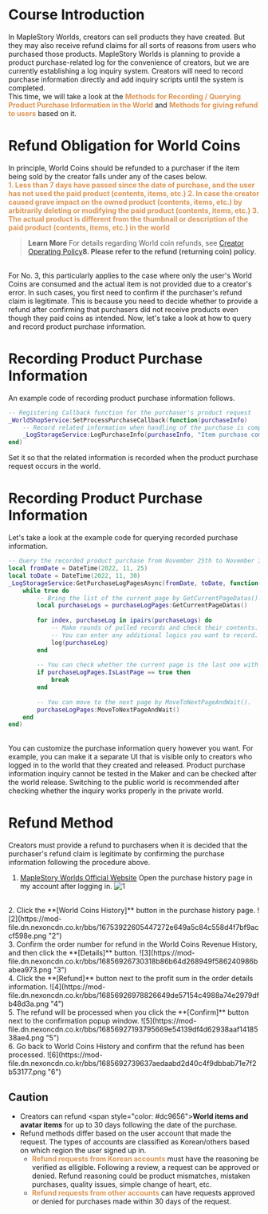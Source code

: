 # Course Introduction
In MapleStory Worlds, creators can sell products they have created. But they may also receive refund claims for all sorts of reasons from users who purchased those products.
MapleStory Worlds is planning to provide a product purchase-related log for the convenience of creators, but we are currently establishing a log inquiry system. Creators will need to record purchase information directly and add inquiry scripts until the system is completed. 
<br>
This time, we will take a look at the <span style="color: #dc9656">**Methods for Recording / Querying Product Purchase Information in the World**</span> and <span style="color: #dc9656">**Methods for giving refund to users**</span> based on it.

# Refund Obligation for World Coins
In principle, World Coins should be refunded to a purchaser if the item being sold by the creator falls under any of the cases below.
<br>
<span style="color: #dc9656">**1. Less than 7 days have passed since the date of purchase, and the user has not used the paid product (contents, items, etc.) 
2. In case the creator caused grave impact on the owned product (contents, items, etc.) by arbitrarily deleting or modifying the paid product (contents, items, etc.) 
3. The actual product is different from the thumbnail or description of the paid product (contents, items, etc.) in the world**</span>
<br>
> <span style="color: #585858">**Learn More**
>For details regarding World coin refunds, see [Creator Operating Policy](https://maplestoryworlds.nexon.com/legal/policy/699{\"target\":\"_self\"})**8. Please refer to the refund (returning coin) policy**.</span>

<br>
For No. 3, this particularly applies to the case where only the user's World Coins are consumed and the actual item is not provided due to a creator's error. In such cases, you first need to confirm if the purchaser's refund claim is legitimate. This is because you need to decide whether to provide a refund after confirming that purchasers did not receive products even though they paid coins as intended.
Now, let's take a look at how to query and record product purchase information.

# Recording Product Purchase Information
An example code of recording product purchase information follows.
```lua
-- Registering Callback function for the purchaser's product request
_WorldShopService:SetProcessPurchaseCallback(function(purchaseInfo)
    -- Record related information when handling of the purchase is completed.
    _LogStorageService:LogPurchaseInfo(purchaseInfo, "Item purchase completed")
end)
```

Set it so that the related information is recorded when the product purchase request occurs in the world.

# Recording Product Purchase Information
Let's take a look at the example code for querying recorded purchase information.
```lua
-- Query the recorded product purchase from November 25th to November 30th according to the universal time coordinated.
local fromDate = DateTime(2022, 11, 25)
local toDate = DateTime(2022, 11, 30)
_LogStorageService:GetPurchaseLogPagesAsync(fromDate, toDate, function(purchaseLogPages)  
    while true do
        -- Bring the list of the current page by GetCurrentPageDatas().
        local purchaseLogs = purchaseLogPages:GetCurrentPageDatas()
 
        for index, purchaseLog in ipairs(purchaseLogs) do
            -- Make rounds of pulled records and check their contents.
            -- You can enter any additional logics you want to record.
            log(purchaseLog)
        end
 
        -- You can check whether the current page is the last one with the IsLastPage property of PurchaseLogPages.
        if purchaseLogPages.IsLastPage == true then
            break
        end
 
        -- You can move to the next page by MoveToNextPageAndWait().
        purchaseLogPages:MoveToNextPageAndWait()
    end
end)
```
<br>
You can customize the purchase information query however you want. For example, you can make it a separate UI that is visible only to creators who logged in to the world that they created and released.
Product purchase information inquiry cannot be tested in the Maker and can be checked after the world release. Switching to the public world is recommended after checking whether the inquiry works properly in the private world.

# Refund Method
Creators must provide a refund to purchasers when it is decided that the purchaser's refund claim is legitimate by confirming the purchase information following the procedure above.
<br>
1. [MapleStory Worlds Official Website](https://maplestoryworlds.nexon.com/{"target":"_self"}) Open the purchase history page in my account after logging in.
![1](https://mod-file.dn.nexoncdn.co.kr/bbs/16753920669483b019ac8f73845e08f79e16398454f96.png "1")
<br>
2. Click the **[World Coins History]** button in the purchase history page.
![2](https://mod-file.dn.nexoncdn.co.kr/bbs/16753922605447272e649a5c84c558d4f7bf9accf598e.png "2")
<br>
3. Confirm the order number for refund in the World Coins Revenue History, and then click the **[Details]** button.
![3](https://mod-file.dn.nexoncdn.co.kr/bbs/16856926730318b86b64d268949f586240986babea973.png "3")
<br>
4. Click the **[Refund]** button next to the profit sum in the order details information.
![4](https://mod-file.dn.nexoncdn.co.kr/bbs/16856926978826649de57154c4988a74e2979dfb48d3a.png "4")
<br>
5. The refund will be processed when you click the **[Confirm]** button next to the confirmation popup window.
![5](https://mod-file.dn.nexoncdn.co.kr/bbs/16856927193795669e54139df4d62938aaf1418538ae4.png "5")
<br>
6. Go back to World Coins History and confirm that the refund has been processed.
![6](https://mod-file.dn.nexoncdn.co.kr/bbs/1685692739637aedaabd2d40c4f9dbbab71e7f2b53177.png "6")
<br>

## Caution
* Creators can refund <span style=\"color: #dc9656\">**World items and avatar items**</span> for up to 30 days following the date of the purchase.
* Refund methods differ based on the user account that made the request. The types of accounts are classified as Korean/others based on which region the user signed up in.
    * <span style="color: #dc9656">**Refund requests from Korean accounts**</span> must have the reasoning be verified as elligible. Following a review, a request can be approved or denied. Refund reasoning could be product mismatches, mistaken purchases, quality issues, simple change of heart, etc.
    * <span style="color: #dc9656">**Refund requests from other accounts**</span> can have requests approved or denied for purchases made within 30 days of the request.